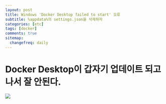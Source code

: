 ```yaml
---
layout: post
title: Windows 'Docker Desktop failed to start' 오류
subtitle: %appdata%의 settings.json을 삭제하자
categories: [etc]
tags: [docker]
comments: true
sitemap:
  changefreq: daily
---
```


# Docker Desktop이 갑자기 업데이트 되고 나서 잘 안된다.

![](/assets/img/2022-12-05-docker-desktop-failed-to-start/오류)